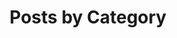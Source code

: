 ---
title: "Posts by Category"
tagline: "Browse blog posts organized by topic—debugging, system design, mobile architecture, and engineering leadership."
layout: categories
permalink: /categories/
author_profile: true
description: "Browse blog posts organized by topic—debugging, system design, mobile architecture, and engineering leadership."
---